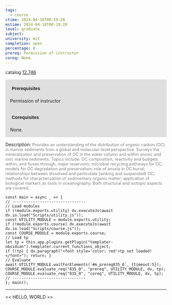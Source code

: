 ```yaml
---
tags:
  - course
ctime: 2024-04-18T00:19:28
mstime: 2024-04-18T00:19:28
level: graduate
subject: 
university: mit
completion: open
percentage: 0
prereq: Permission of instructor
coreq: None.
---
```


catalog [12.746](http://student.mit.edu/catalog/m12c.html#12.746)

<span style="display: block; padding: 15px; background-color: rgb(100, 100, 100, 0.2);"><font id="m_prereq835_0" style="display: block; font-family: Arial, sans-serif; font-weight: bold; padding: 5px">Prerequisites</font><br><span id="prereq835_0">Permission of instructor</span></span>
<span style="display: block; padding: 15px; background-color: rgb(100, 100, 100, 0.2);"><font id="m_coreq835_0" style="display: block; font-family: Arial, sans-serif; font-weight: bold; padding: 5px">Corequisites</font><br><span id="coreq835_0">None.</span></span>

<font style="">Description:</font>
<font style="color: grey; font-size: 0.8rem;">Provides an understanding of the distribution of organic carbon (OC) in marine sediments from a global and molecular-level perspective. Surveys the mineralization and preservation of OC in the water column and within anoxic and oxic marine sediments. Topics include: OC composition, reactivity and budgets within, and fluxes through, major reservoirs; microbial recycling pathways for OC; models for OC degradation and preservation; role of anoxia in OC burial; relationships between dissolved and particulate (sinking and suspended) OC; methods for characterization of sedimentary organic matter; application of biological markers as tools in oceanography. Both structural and isotopic aspects are covered.</font>

```dataviewjs
const main = async _ => {
// --------------------------------
// Load modules
if (!module.exports.utility) dv.executeJs(await dv.io.load("Scripts/utility.js"));
const UTILITY_MODULE = module.exports.utility;
if (!module.exports.course) dv.executeJs(await dv.io.load("Scripts/course.js"));
const COURSE_MODULE = module.exports.course;
// Load tp
let tp = this.app.plugins.getPlugin("templater-obsidian").templater.current_functions_object;
if (!tp) { dv.paragraph("<font style='color: red'>tp not loaded!</font>"); return; }
// Evaluate
await UTILITY_MODULE.waitForElements(`#m_prereq835_0`, {timeout:5});
COURSE_MODULE.evaluate_req("835_0", "prereq", UTILITY_MODULE, dv, tp);
COURSE_MODULE.evaluate_req("835_0", "coreq", UTILITY_MODULE, dv, tp);
// --------------------------------
}; main();
```

---

<< HELLO, WORLD >>
